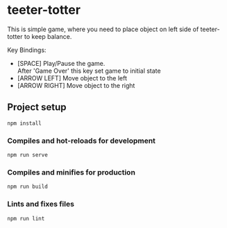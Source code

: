 # teeter-totter
This is simple game, where you need to place object on left side of teeter-totter to keep balance.

Key Bindings:
- [SPACE] Play/Pause the game.  
    After 'Game Over' this key set game to initial state
- [ARROW LEFT] Move object to the left
- [ARROW RIGHT] Move object to the right

## Project setup
```
npm install
```

### Compiles and hot-reloads for development
```
npm run serve
```

### Compiles and minifies for production
```
npm run build
```

### Lints and fixes files
```
npm run lint
```
